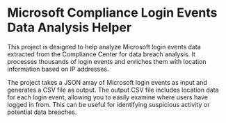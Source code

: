 # Microsoft Compliance Login Events Data Analysis Helper

This project is designed to help analyze Microsoft login events data extracted from the Compliance Center for data breach analysis. It processes thousands of login events and enriches them with location information based on IP addresses.

The project takes a JSON array of Microsoft login events as input and generates a CSV file as output. The output CSV file includes location data for each login event, allowing you to easily examine where users have logged in from. This can be useful for identifying suspicious activity or potential data breaches.